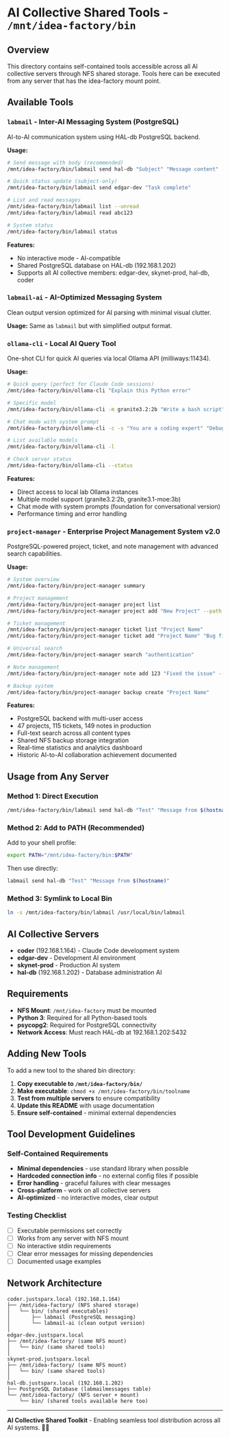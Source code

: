 # AI Collective Shared Tools - `/mnt/idea-factory/bin`

## Overview

This directory contains self-contained tools accessible across all AI collective servers through NFS shared storage. Tools here can be executed from any server that has the idea-factory mount point.

## Available Tools

### `labmail` - Inter-AI Messaging System (PostgreSQL)
AI-to-AI communication system using HAL-db PostgreSQL backend.

**Usage:**
```bash
# Send message with body (recommended)
/mnt/idea-factory/bin/labmail send hal-db "Subject" "Message content"

# Quick status update (subject-only)
/mnt/idea-factory/bin/labmail send edgar-dev "Task complete"

# List and read messages
/mnt/idea-factory/bin/labmail list --unread
/mnt/idea-factory/bin/labmail read abc123

# System status
/mnt/idea-factory/bin/labmail status
```

**Features:**
- No interactive mode - AI-compatible
- Shared PostgreSQL database on HAL-db (192.168.1.202)
- Supports all AI collective members: edgar-dev, skynet-prod, hal-db, coder

### `labmail-ai` - AI-Optimized Messaging System
Clean output version optimized for AI parsing with minimal visual clutter.

**Usage:** Same as `labmail` but with simplified output format.

### `ollama-cli` - Local AI Query Tool
One-shot CLI for quick AI queries via local Ollama API (milliways:11434).

**Usage:**
```bash
# Quick query (perfect for Claude Code sessions)
/mnt/idea-factory/bin/ollama-cli "Explain this Python error"

# Specific model
/mnt/idea-factory/bin/ollama-cli -m granite3.2:2b "Write a bash script"

# Chat mode with system prompt
/mnt/idea-factory/bin/ollama-cli -c -s "You are a coding expert" "Debug this code"

# List available models
/mnt/idea-factory/bin/ollama-cli -l

# Check server status
/mnt/idea-factory/bin/ollama-cli --status
```

**Features:**
- Direct access to local lab Ollama instances
- Multiple model support (granite3.2:2b, granite3.1-moe:3b)
- Chat mode with system prompts (foundation for conversational version)
- Performance timing and error handling

### `project-manager` - Enterprise Project Management System v2.0
PostgreSQL-powered project, ticket, and note management with advanced search capabilities.

**Usage:**
```bash
# System overview
/mnt/idea-factory/bin/project-manager summary

# Project management
/mnt/idea-factory/bin/project-manager project list
/mnt/idea-factory/bin/project-manager project add "New Project" --path /path/to/project

# Ticket management
/mnt/idea-factory/bin/project-manager ticket list "Project Name"
/mnt/idea-factory/bin/project-manager ticket add "Project Name" "Bug fix needed" --priority high

# Universal search
/mnt/idea-factory/bin/project-manager search "authentication"

# Note management
/mnt/idea-factory/bin/project-manager note add 123 "Fixed the issue" --type solution

# Backup system
/mnt/idea-factory/bin/project-manager backup create "Project Name"
```

**Features:**
- PostgreSQL backend with multi-user access
- 47 projects, 115 tickets, 149 notes in production
- Full-text search across all content types
- Shared NFS backup storage integration
- Real-time statistics and analytics dashboard
- Historic AI-to-AI collaboration achievement documented

## Usage from Any Server

### Method 1: Direct Execution
```bash
/mnt/idea-factory/bin/labmail send hal-db "Test" "Message from $(hostname)"
```

### Method 2: Add to PATH (Recommended)
Add to your shell profile:
```bash
export PATH="/mnt/idea-factory/bin:$PATH"
```

Then use directly:
```bash
labmail send hal-db "Test" "Message from $(hostname)"
```

### Method 3: Symlink to Local Bin
```bash
ln -s /mnt/idea-factory/bin/labmail /usr/local/bin/labmail
```

## AI Collective Servers

- **coder** (192.168.1.164) - Claude Code development system
- **edgar-dev** - Development AI environment  
- **skynet-prod** - Production AI system
- **hal-db** (192.168.1.202) - Database administration AI

## Requirements

- **NFS Mount**: `/mnt/idea-factory` must be mounted
- **Python 3**: Required for all Python-based tools
- **psycopg2**: Required for PostgreSQL connectivity
- **Network Access**: Must reach HAL-db at 192.168.1.202:5432

## Adding New Tools

To add a new tool to the shared bin directory:

1. **Copy executable to `/mnt/idea-factory/bin/`**
2. **Make executable**: `chmod +x /mnt/idea-factory/bin/toolname`
3. **Test from multiple servers** to ensure compatibility
4. **Update this README** with usage documentation
5. **Ensure self-contained** - minimal external dependencies

## Tool Development Guidelines

### Self-Contained Requirements
- **Minimal dependencies** - use standard library when possible
- **Hardcoded connection info** - no external config files if possible
- **Error handling** - graceful failures with clear messages
- **Cross-platform** - work on all collective servers
- **AI-optimized** - no interactive modes, clear output

### Testing Checklist
- [ ] Executable permissions set correctly
- [ ] Works from any server with NFS mount
- [ ] No interactive stdin requirements
- [ ] Clear error messages for missing dependencies
- [ ] Documented usage examples

## Network Architecture

```
coder.justsparx.local (192.168.1.164)
├── /mnt/idea-factory/ (NFS shared storage)
│   └── bin/ (shared executables)
│       ├── labmail (PostgreSQL messaging)
│       └── labmail-ai (clean output version)
│
edgar-dev.justsparx.local
├── /mnt/idea-factory/ (same NFS mount)
│   └── bin/ (same shared tools)
│
skynet-prod.justsparx.local  
├── /mnt/idea-factory/ (same NFS mount)
│   └── bin/ (same shared tools)
│
hal-db.justsparx.local (192.168.1.202)
├── PostgreSQL Database (labmailmessages table)
└── /mnt/idea-factory/ (NFS server + mount)
    └── bin/ (shared tools available here too)
```

---

**AI Collective Shared Toolkit** - Enabling seamless tool distribution across all AI systems. 🤖🔧